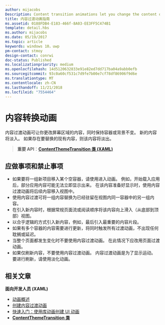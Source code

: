 ```yaml
---
author: mijacobs
Description: Content transition animations let you change the content of an area of the screen while keeping the container or background constant. New content fades in. If there is existing content to be replaced, that content fades out.
title: 内容过渡动画指南
ms.assetid: 0188FDB4-E183-466f-8A03-EE3FF5C474B1
template: detail.hbs
ms.author: mijacobs
ms.date: 05/19/2017
ms.topic: article
keywords: windows 10，uwp
pm-contact: stmoy
design-contact: conrwi
doc-status: Published
ms.localizationpriority: medium
ms.openlocfilehash: 14d5120632833e91e82ed7dd717ba04a9abb0efb
ms.sourcegitcommit: 93c0a60cf531c7d9fe7b00e7cf78df86906f9d6e
ms.translationtype: MT
ms.contentlocale: zh-CN
ms.lasthandoff: 11/21/2018
ms.locfileid: "7554464"
---
```

# <a name="content-transition-animations"></a>内容转换动画



内容过渡动画可让你更改屏幕区域的内容，同时保持容器或背景不变。 新的内容将淡入。 如果存在要替换的现有内容，则该内容将淡出。

> **重要 API**：[**ContentThemeTransition 类 (XAML)**](https://msdn.microsoft.com/library/windows/apps/br243104)

## <a name="dos-and-donts"></a>应做事项和禁止事项


-   如果要将一组新项目移入某个空容器，请使用进入动画。 例如，开始载入应用后，部分应用内容可能无法立即显示出来。 在该内容准备好显示时，使用内容过渡动画将后续内容移入视图中。
-   使用内容过渡可将一组内容替换为已经驻留在视图内同一容器中的另一组内容。
-   在引入新内容时，根据常规页面流或阅读顺序将该内容向上滑入（从底部到顶部）视图。
-   以合乎逻辑的方式引入新内容，例如，最后引入最重要的内容片段。
-   如果有多个容器的内容需要进行更新，将同时触发所有过渡动画，不出现任何耽搁或延迟。
-   当整个页面都发生变化时不要使用内容过渡动画。 在此情况下应改用页面过渡动画。
-   如果仅刷新内容，不要使用内容过渡动画。 内容过渡动画是为了显示运动。 要进行刷新，请使用淡化动画。



## <a name="related-articles"></a>相关文章

**面向开发人员 (XAML)**
* [动画概述](https://msdn.microsoft.com/library/windows/apps/mt187350)
* [创建内容过渡动画](https://msdn.microsoft.com/library/windows/apps/xaml/jj649426)
* [快速入门：使用库动画创建 UI 动画](https://msdn.microsoft.com/library/windows/apps/xaml/hh452703)
* [**ContentThemeTransition 类**](https://msdn.microsoft.com/library/windows/apps/br243104)

 

 




